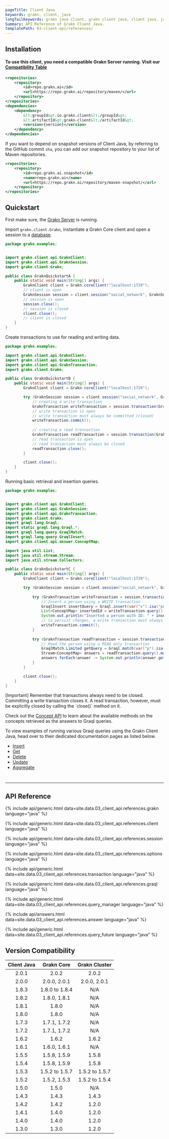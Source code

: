```yaml
---
pageTitle: Client Java
keywords: grakn, client, java
longTailKeywords: grakn java client, grakn client java, client java, java client
Summary: API Reference of Grakn Client Java.
templatePath: 03-client-api/references/
---
```


## Installation

#### To use this client, you need a compatible Grakn Server running. Visit our [Compatibility Table](#dependencies)

```xml
<repositories>
    <repository>
        <id>repo.grakn.ai</id>
        <url>https://repo.grakn.ai/repository/maven/</url>
    </repository>
</repositories>
<dependencies>
    <dependency>
        &lt;groupId&gt;io.grakn.client&lt;/groupId&gt;
        &lt;artifactId&gt;grakn-client&lt;/artifactId&gt;
        <version>{version}</version>
    </dependency>
</dependencies>
```

If you want to depend on snapshot versions of Client Java, by referring to the GitHub commit `sha`, you can add our snapshot repository to your list of Maven repositories.

```xml
<repositories>
    <repository>
        <id>repo.grakn.ai.snapshot</id>
        <name>repo.grakn.ai</name>
        <url>https://repo.grakn.ai/repository/maven-snapshot/</url>
    </repository>
</repositories>
```

## Quickstart
First make sure, the [Grakn Server](/docs/running-grakn/install-and-run#start-the-grakn-server) is running.

Import `grakn.client.Grakn`, instantiate a Grakn Core client and open a session to a [database](../06-management/01-database.md).

<!-- test-example GraknQuickstartA.java -->
```java
package grakn.examples;


import grakn.client.api.GraknClient;
import grakn.client.api.GraknSession;
import grakn.client.Grakn;

public class GraknQuickstartA {
    public static void main(String[] args) {
        GraknClient client = Grakn.coreClient("localhost:1729");
        // client is open
        GraknSession session = client.session("social_network", GraknSession.Type.DATA);
        // session is open
        session.close();
        // session is closed
        client.close();
        // client is closed
    }
}
```

Create transactions to use for reading and writing data.

<!-- test-example GraknQuickstartB.java -->
```java
package grakn.examples;

import grakn.client.api.GraknClient;
import grakn.client.api.GraknSession;
import grakn.client.api.GraknTransaction;
import grakn.client.Grakn;

public class GraknQuickstartB {
    public static void main(String[] args) {
        GraknClient client = Grakn.coreClient("localhost:1729");

        try (GraknSession session = client.session("social_network", GraknSession.Type.DATA)) {
            // creating a write transaction
            GraknTransaction writeTransaction = session.transaction(GraknTransaction.Type.WRITE);
            // write transaction is open
            // write transaction must always be committed (closed)
            writeTransaction.commit();
    
            // creating a read transaction
            GraknTransaction readTransaction = session.transaction(GraknTransaction.Type.READ);
            // read transaction is open
            // read transaction must always be closed
            readTransaction.close();
        }

        client.close();
    }
}
```

Running basic retrieval and insertion queries.

<!-- test-example GraknQuickstartC.java -->
```java
package grakn.examples;


import grakn.client.api.GraknClient;
import grakn.client.api.GraknSession;
import grakn.client.api.GraknTransaction;
import grakn.client.Grakn;
import graql.lang.Graql;
import static graql.lang.Graql.*;
import graql.lang.query.GraqlMatch;
import graql.lang.query.GraqlInsert;
import grakn.client.api.answer.ConceptMap;

import java.util.List;
import java.util.stream.Stream;
import java.util.stream.Collectors;

public class GraknQuickstartC {
    public static void main(String[] args) {
        GraknClient client = Grakn.coreClient("localhost:1729");

        try (GraknSession session = client.session("social_network", GraknSession.Type.DATA)) {
            
            try (GraknTransaction writeTransaction = session.transaction(GraknTransaction.Type.WRITE)) {
                // Insert a person using a WRITE transaction
                GraqlInsert insertQuery = Graql.insert(var("x").isa("person").has("email", "x@email.com"));
                List<ConceptMap> insertedId = writeTransaction.query().insert(insertQuery).collect(Collectors.toList());
                System.out.println("Inserted a person with ID: " + insertedId.get(0).get("x").asThing().getIID());
                // to persist changes, a write transaction must always be committed (closed)
                writeTransaction.commit();
            }
            
            try (GraknTransaction readTransaction = session.transaction(GraknTransaction.Type.READ)) {
                // Read the person using a READ only transaction
                GraqlMatch.Limited getQuery = Graql.match(var("p").isa("person")).get("p").limit(10);
                Stream<ConceptMap> answers = readTransaction.query().match(getQuery);
                answers.forEach(answer -> System.out.println(answer.get("p").asThing().getIID()));
            }
        }

        client.close();
    }
}

```
<div class="note">
[Important]
Remember that transactions always need to be closed. Committing a write transaction closes it. A read transaction, however, must be explicitly closed by calling the `close()` method on it.
</div>

Check out the [Concept API](../04-concept-api/00-overview.md) to learn about the available methods on the concepts retrieved as the answers to Graql queries.

To view examples of running various Graql queries using the Grakn Client Java, head over to their dedicated documentation pages as listed below.

- [Insert](../11-query/03-insert-query.md)
- [Get](../11-query/02-get-query.md)
- [Delete](../11-query/04-delete-query.md)
- [Update](../11-query/05-update-query.md)
- [Aggregate](../11-query/06-aggregate-query.md)

<hr style="margin-top: 40px;" />

## API Reference

{% include api/generic.html data=site.data.03_client_api.references.grakn language="java" %}

{% include api/generic.html data=site.data.03_client_api.references.client language="java" %}

{% include api/generic.html data=site.data.03_client_api.references.session language="java" %}

{% include api/generic.html data=site.data.03_client_api.references.options language="java" %}

{% include api/generic.html data=site.data.03_client_api.references.transaction language="java" %}

{% include api/generic.html data=site.data.03_client_api.references.graql language="java" %}

{% include api/generic.html data=site.data.03_client_api.references.query_manager language="java" %}

{% include api/answers.html data=site.data.03_client_api.references.answer language="java" %}

{% include api/generic.html data=site.data.03_client_api.references.query_future language="java" %}


## Version Compatibility

| Client Java | Grakn Core     | Grakn Cluster  |
| :---------: | :-------------:| :------------: |
| 2.0.1       | 2.0.2          | 2.0.2          |
| 2.0.0       | 2.0.0, 2.0.1   | 2.0.0, 2.0.1   |
| 1.8.3       | 1.8.0 to 1.8.4 | N/A            |
| 1.8.2       | 1.8.0, 1.8.1   | N/A            |
| 1.8.1       | 1.8.0          | N/A            |
| 1.8.0       | 1.8.0          | N/A            |
| 1.7.3       | 1.7.1, 1.7.2   | N/A            |
| 1.7.2       | 1.7.1, 1.7.2   | N/A            |
| 1.6.2       | 1.6.2          | 1.6.2          |
| 1.6.1       | 1.6.0, 1.6.1   | N/A            |
| 1.5.5       | 1.5.8, 1.5.9   | 1.5.8          |
| 1.5.4       | 1.5.8, 1.5.9   | 1.5.8          |
| 1.5.3       | 1.5.2 to 1.5.7 | 1.5.2 to 1.5.7 |
| 1.5.2       | 1.5.2, 1.5.3   | 1.5.2 to 1.5.4 |
| 1.5.0       | 1.5.0          | N/A            |
| 1.4.3       | 1.4.3          | 1.4.3          |
| 1.4.2       | 1.4.2          | 1.2.0          |
| 1.4.1       | 1.4.0          | 1.2.0          |
| 1.4.0       | 1.4.0          | 1.2.0          |
| 1.3.0       | 1.3.0          | 1.2.0          |
